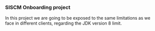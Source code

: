 ### SISCM Onboarding project

In this project we are going to be exposed to the same limitations as we face in different clients,
regarding the JDK version 8 limit.